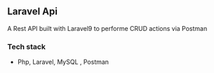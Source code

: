 ## Laravel Api

A Rest API built with Laravel9 to performe CRUD actions via Postman

### Tech stack

-   Php, Laravel, MySQL , Postman
